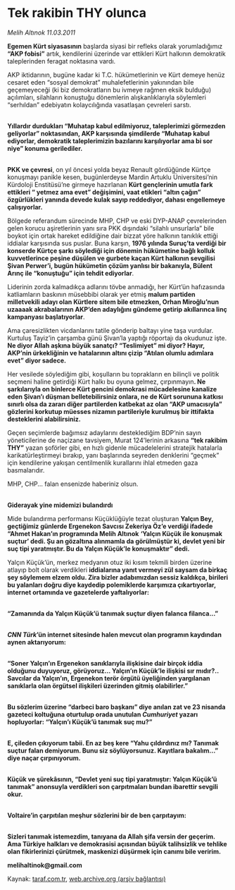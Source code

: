 # Tek rakibin THY olunca

*Melih Altınok 11.03.2011*

<div class="yazi"><p><b>Egemen Kürt siyasasının</b> başlarda siyasi bir refleks olarak yorumladığımız <b>“AKP fobisi”</b> artık, kendilerini üzerinde var ettikleri Kürt halkının demokratik taleplerinden feragat noktasına vardı.</p>
<p>AKP iktidarının, bugüne kadar ki T.C. hükümetlerinin ve Kürt demeye henüz cesaret eden “sosyal demokrat” muhalefetlerinin yakınından bile geçemeyeceği (ki biz demokratların bu ivmeye rağmen eksik bulduğu) açılımları, silahların konuştuğu dönemlerin alışkanlıklarıyla söylemleri “serhıldan” edebiyatın kolaycılığında vasatlaşan çevreleri sarstı.</p>
<p><b><br/>Yıllardır durdukları “Muhatap kabul edilmiyoruz, taleplerimizi görmezden geliyorlar” noktasından, AKP karşısında şimdilerde “Muhatap kabul ediyorlar, demokratik taleplerimizin bazılarını karşılıyorlar ama bi sor niye” konuma gerilediler.</b></p>
<p><b><br/>PKK ve çevresi</b>, on yıl öncesi yolda beyaz Renault gördüğünde Kürtçe konuşmayı panikle kesen, bugünlerdeyse Mardin Artuklu Üniversitesi’nin Kürdoloji Enstitüsü’ne girmeye hazırlanan <b>Kürt gençlerinin umutla fark ettikleri “ yetmez ama evet” değişimini, vaat etikleri “altın çağın” özgürlükleri yanında devede kulak sayıp reddediyor, dahası engellemeye çalışıyorlar.</b></p>
<p>Bölgede referandum sürecinde MHP, CHP ve eski DYP-ANAP çevrelerinden gelen korucu aşiretlerinin yanı sıra PKK dışındaki “silahlı unsurlarla” bile boykot için ortak hareket edildiğine dair bizzat yöre halkının tanıklık ettiği iddialar karşısında sus puslar. Buna karşın, <b>1976 yılında Suruç’ta verdiği bir konserde Kürtçe şarkı söylediği için dönemin hükümetine bağlı kolluk kuvvetlerince peşine düşülen ve gurbete kaçan Kürt halkının sevgilisi Şivan Perwer’i, bugün hükümetin çözüm yanlısı bir bakanıyla, Bülent Arınç ile “konuştuğu” için tehdit ediyorlar</b>.</p>
<p>Liderinin zorda kalmadıkça adlarını tövbe anmadığı, her Kürt’ün hafızasında katliamların baskının müsebbibi olarak yer etmiş <b>malum partiden milletvekili adayı olan Kürtlere sitem bile etmezken, Orhan Miroğlu’nun uzaaaak akrabalarının AKP’den adaylığını gündeme getirip akıllarınca linç kampanyası başlatıyorlar</b>.</p>
<p>Ama çaresizlikten vicdanlarını tatile gönderip baltayı yine taşa vurdular. Kurtuluş Tayiz’in çarşamba günü Şivan’la yaptığı röportajı da okudunuz işte. <b>Ne diyor Allah aşkına büyük sanatçı? “Teslimiyet” mi diyor? Hayır, AKP’nin ürkekliğinin ve hatalarının altını çizip “Atılan olumlu adımlara evet” diyor sadece.</b></p>
<p>Her vesilede söylediğim gibi, koşulların bu toprakların en bilinçli ve politik seçmeni haline getirdiği Kürt halkı bu oyuna gelmez, çırpınmayın<b>. Ne şarkılarıyla on binlerce Kürt gencini demokrasi mücadelesine kanalize eden Şivan’ı düşman belletebilirsiniz onlara, ne de Kürt sorununa katkısı sınırlı olsa da zararı diğer partilerden katbekat az olan “AKP umacısıyla” gözlerini korkutup müesses nizamın partileriyle kurulmuş bir ittifakta desteklerini alabilirsiniz.</b> </p>
<p>Geçen seçimlerde bağımsız adaylarını desteklediğim BDP’nin sayın yöneticilerine de naçizane tavsiyem, Murat 124’lerinin arkasına <b>“tek rakibim THY”</b> yazan şoförler gibi, en hızlı gidenle mücadelelerini stratejik hatalarla karikatürleştirmeyi bırakıp, yanı başlarında seyreden denklerini “geçmek” için kendilerine yakışan centilmenlik kurallarını ihlal etmeden gaza basmalarıdır. </p>
<p>MHP, CHP... falan ensenizde haberiniz olsun.</p>
<p><b><br/>Giderayak yine midemizi bulandırdı</b></p>
<p>Mide bulandırma performansı Küçüklüğüyle tezat oluşturan <b>Yalçın Bey, geçtiğimiz günlerde Ergenekon Savcısı Zekeriya Öz’e verdiği ifadede “<strong>Ahmet Hakan’ın programında Melih Altınok</strong></b> <b>‘Yalçın Küçük ile konuşmak suçtur’ <strong>dedi. Şu an gözaltına alınmamla da görülmüştür ki, devlet yeni bir suç tipi yaratmıştır. Bu da Yalçın Küçük’le konuşmaktır” dedi.</strong></b><strong></strong></p>
<p>Yalçın Küçük’ün, merkez medyanın otuz iki kısım tekmili birden üzerine atlayıp bolt olarak verdikleri <strong>iddialarına yanıt vermeyi zül saysam da birkaç şey söylemem elzem oldu. Zira bizler adabımızdan sessiz kaldıkça, birileri bu yalanları doğru diye kaydedip polemiklerde karşımıza çıkartıyorlar, internet ortamında ve gazetelerde yaftalıyorlar:</strong></p>
<p><strong><br/>“Zamanında da Yalçın Küçük’ü tanımak suçtur diyen falanca filanca...”</strong></p>
<p><strong><i><br/>CNN Türk</i></strong><strong>’ün internet sitesinde halen mevcut olan programın kaydından aynen aktarıyorum:</strong></p>
<p><strong><br/>“Soner Yalçın’ın Ergenekon sanıklarıyla ilişkisine dair birçok iddia olduğunu duyuyoruz, görüyoruz... Yalçın’ın Küçük’le ilişkisi sır mıdır?.. Savcılar da Yalçın’ın, Ergenekon terör örgütü üyeliğinden yargılanan sanıklarla olan örgütsel ilişkileri üzerinden gitmiş olabilirler.”</strong></p>
<p><strong><br/>Bu sözlerim üzerine </strong><strong>“darbeci baro başkanı”</strong><strong> diye anılan zat ve 23 nisanda gazeteci koltuğuna oturtulup orada unutulan </strong><strong><i>Cumhuriyet</i></strong><strong> yazarı</strong><strong> hopluyorlar: </strong><strong>“Yalçın’ı Küçük’ü tanımak suç mu?”</strong><strong></strong></p>
<p><strong><br/>E, çileden çıkıyorum tabii. En az beş kere “Yahu çıldırdınız mı? Tanımak suçtur falan demiyorum. Bunu siz söylüyorsunuz. Kayıtlara bakalım...” diye naçar çırpınıyorum.</strong></p>
<p><strong><br/>Küçük ve şürekâsının, “Devlet yeni suç tipi yaratmıştır: Yalçın Küçük’ü tanımak” anonsuyla verdikleri son çarpıtmaları bundan ibarettir sevgili okur. </strong></p>
<p><strong><br/>Voltaire’in çarpıtılan meşhur sözlerini bir de ben çarpıtayım: </strong></p>
<p><strong><br/>Sizleri tanımak istemezdim, tanıyana da Allah şifa versin der geçerim. Ama Türkiye halkları ve demokrasisi açısından büyük talihsizlik ve tehlike olan fikirlerinizi çürütmek, maskenizi düşürmek için canımı bile veririm.</strong></p>
<p><b>melihaltinok@gmail.com</b></p>
</div>

Kaynak: [taraf.com.tr](http://www.taraf.com.tr/melih-altinok/makale-tek-rakibin-thy-olunca.htm), [web.archive.org (arşiv bağlantısı)](http://web.archive.org/web/20131114030903/http://www.taraf.com.tr/melih-altinok/makale-tek-rakibin-thy-olunca.htm)
